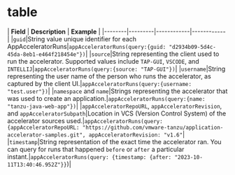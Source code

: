 # table


| **Field** | **Description** | **Example** |
|--------|---------|------------|------------|
|`guid`|String value unique identifier for each AppAcceleratorRuns|`appAcceleratorRuns(query:{guid: "d2934b09-5d4c-45da-8eb1-e464f218454e"})`|
|`source`|String representing the client used to run the accelerator. Supported values include `TAP-GUI`, `VSCODE`, and `INTELLIJ`|`appAcceleratorRuns(query:{source: "TAP-GUI"})`|
|`username`|String representing the user name of the person who runs the accelerator, as captured by the client UI.|`appAcceleratorRuns(query:{username: "test.user"})`|
|`namespace` and `name`|Strings representing the accelerator that was used to create an application.|`appAcceleratorRuns(query:{name: "tanzu-java-web-app"})`|
|`appAcceleratorRepoURL`, `appAcceleratorRevision`, and `appAcceleratorSubpath`|Location in VCS (Version Control System) of the accelerator sources used.|`appAcceleratorRuns(query:{appAcceleratorRepoURL: "https://github.com/vmware-tanzu/application-accelerator-samples.git", appAcceleratorRevision: "v1.6"`|
|`timestamp`|String representation of the exact time the accelerator ran. You can query for runs that happened `before` or `after` a particular instant.|`appAcceleratorRuns(query: {timestamp: {after: "2023-10-11T13:40:46.952Z"}}`)|
